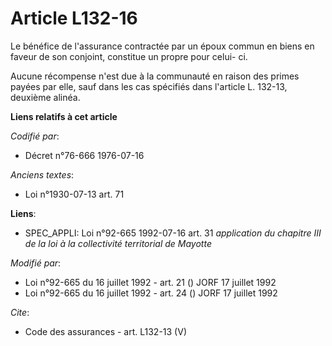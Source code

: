 # Article L132-16

Le bénéfice de l'assurance contractée par un époux commun en biens en faveur de son conjoint, constitue un propre pour celui-
ci. 

Aucune récompense n'est due à la communauté en raison des primes payées par elle, sauf dans les cas spécifiés dans l'article
L. 132-13, deuxième alinéa.

**Liens relatifs à cet article**

_Codifié par_:

  - Décret n°76-666 1976-07-16

_Anciens textes_:

  - Loi n°1930-07-13 art. 71

**Liens**:

  - SPEC_APPLI: Loi n°92-665 1992-07-16 art. 31 *application du chapitre III de la loi à la collectivité territorial de Mayotte*

_Modifié par_:

  - Loi n°92-665 du 16 juillet 1992 - art. 21 () JORF 17 juillet 1992
  - Loi n°92-665 du 16 juillet 1992 - art. 24 () JORF 17 juillet 1992

_Cite_:

  - Code des assurances - art. L132-13 (V)
